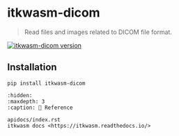 itkwasm-dicom
=======

> Read files and images related to DICOM file format.

[![itkwasm-dicom version](https://badge.fury.io/py/itkwasm_dicom.svg)](https://pypi.org/project/itkwasm_dicom/)

## Installation

```shell
pip install itkwasm-dicom
```

```{toctree}
:hidden:
:maxdepth: 3
:caption: 📖 Reference

apidocs/index.rst
itkwasm docs <https://itkwasm.readthedocs.io/>
```